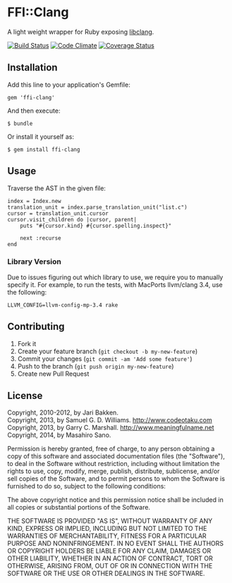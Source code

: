 # FFI::Clang

A light weight wrapper for Ruby exposing [libclang][1].

[![Build Status](https://secure.travis-ci.org/ioquatix/ffi-clang.png)](http://travis-ci.org/ioquatix/ffi-clang)
[![Code Climate](https://codeclimate.com/github/ioquatix/ffi-clang.png)](https://codeclimate.com/github/ioquatix/ffi-clang)
[![Coverage Status](https://coveralls.io/repos/sabottenda/ffi-clang/badge.png?branch=coveralls)](https://coveralls.io/r/sabottenda/ffi-clang?branch=coveralls)

[1]: http://llvm.org/devmtg/2010-11/Gregor-libclang.pdf

## Installation

Add this line to your application's Gemfile:

	gem 'ffi-clang'

And then execute:

	$ bundle

Or install it yourself as:

	$ gem install ffi-clang

## Usage

Traverse the AST in the given file:

	index = Index.new
	translation_unit = index.parse_translation_unit("list.c")
	cursor = translation_unit.cursor
	cursor.visit_children do |cursor, parent|
		puts "#{cursor.kind} #{cursor.spelling.inspect}"
		
		next :recurse 
	end

### Library Version

Due to issues figuring out which library to use, we require you to manually specify it. For example, to run the tests, with MacPorts llvm/clang 3.4, use the following:

	LLVM_CONFIG=llvm-config-mp-3.4 rake

## Contributing

1. Fork it
2. Create your feature branch (`git checkout -b my-new-feature`)
3. Commit your changes (`git commit -am 'Add some feature'`)
4. Push to the branch (`git push origin my-new-feature`)
5. Create new Pull Request

## License

Copyright, 2010-2012, by Jari Bakken.  
Copyright, 2013, by Samuel G. D. Williams. <http://www.codeotaku.com>  
Copyright, 2013, by Garry C. Marshall. <http://www.meaningfulname.net>  
Copyright, 2014, by Masahiro Sano.

Permission is hereby granted, free of charge, to any person obtaining a copy
of this software and associated documentation files (the "Software"), to deal
in the Software without restriction, including without limitation the rights
to use, copy, modify, merge, publish, distribute, sublicense, and/or sell
copies of the Software, and to permit persons to whom the Software is
furnished to do so, subject to the following conditions:

The above copyright notice and this permission notice shall be included in
all copies or substantial portions of the Software.

THE SOFTWARE IS PROVIDED "AS IS", WITHOUT WARRANTY OF ANY KIND, EXPRESS OR
IMPLIED, INCLUDING BUT NOT LIMITED TO THE WARRANTIES OF MERCHANTABILITY,
FITNESS FOR A PARTICULAR PURPOSE AND NONINFRINGEMENT. IN NO EVENT SHALL THE
AUTHORS OR COPYRIGHT HOLDERS BE LIABLE FOR ANY CLAIM, DAMAGES OR OTHER
LIABILITY, WHETHER IN AN ACTION OF CONTRACT, TORT OR OTHERWISE, ARISING FROM,
OUT OF OR IN CONNECTION WITH THE SOFTWARE OR THE USE OR OTHER DEALINGS IN
THE SOFTWARE.
